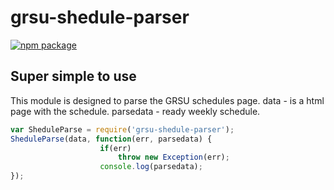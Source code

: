 # grsu-shedule-parser

[![npm package](https://nodei.co/npm/grsu-shedule-parser.png?downloads=true&downloadRank=true&stars=true)](https://nodei.co/npm/grsu-shedule-parser/)

## Super simple to use
This module is designed to parse the GRSU schedules page.
data - is a html page with the schedule.
parsedata - ready weekly schedule.

```js
var SheduleParse = require('grsu-shedule-parser');
SheduleParse(data, function(err, parsedata) {
                    if(err)
                        throw new Exception(err);
                    console.log(parsedata);
});
```
